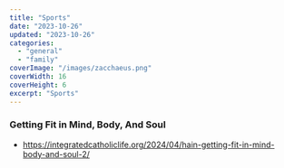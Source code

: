 ```yaml
---
title: "Sports"
date: "2023-10-26"
updated: "2023-10-26"
categories:
  - "general"
  - "family"
coverImage: "/images/zacchaeus.png"
coverWidth: 16
coverHeight: 6
excerpt: "Sports"
---
```

### Getting Fit in Mind, Body, And Soul
* https://integratedcatholiclife.org/2024/04/hain-getting-fit-in-mind-body-and-soul-2/
